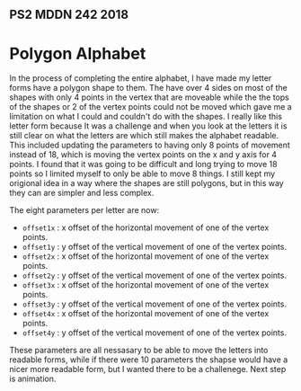 ## PS2 MDDN 242 2018
Polygon Alphabet
=======

In the process of completing the entire alphabet, I have made my letter forms have a polygon shape to them. The have over 4 sides on most of the shapes with only 4 points in the vertex that are moveable while the the tops of the shapes or 2 of the vertex points could not be moved which gave me a limitation on what I could and couldn't do with the shapes. I really like this letter form because It was a challenge and when you look at the letters it is still clear on what the letters are which still makes the alphabet readable.
This included updating the parameters to having only 8 points of movement instead of 18, which is moving the vertex points on the x and y axis for 4 points. I found that it was going to be difficult and long trying to move 18 points so I limited myself to only be able to move 8 things. I still kept my origional idea in a way where the shapes are still polygons, but in this way they can are simpler and less complex.

The eight parameters per letter are now:
  * `offset1x` : x offset of the horizontal movement of one of the vertex points.
  * `offset1y` : y offset of the vertical movement of one of the vertex points.
  * `offset2x` : x offset of the horizontal movement of one of the vertex points.
  * `offset2y` : y offset of the vertical movement of one of the vertex points.
  * `offset3x` : x offset of the horizontal movement of one of the vertex points.
  * `offset3y` : y offset of the vertical movement of one of the vertex points.
  * `offset4x` : x offset of the horizontal movement of one of the vertex points.
  * `offset4y` : y offset of the vertical movement of one of the vertex points.

These parameters are all nessasary to be able to move the letters into readable forms, while if there were 10 parameters the shapse would have a nicer more readable form, but I wanted there to be a challenege. Next step is animation.



